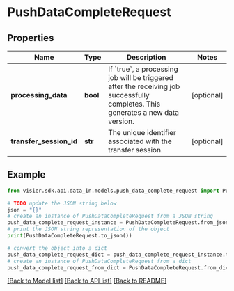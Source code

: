 # PushDataCompleteRequest


## Properties

Name | Type | Description | Notes
------------ | ------------- | ------------- | -------------
**processing_data** | **bool** | If &#x60;true&#x60;, a processing job will be triggered after the receiving job successfully completes. This generates a new data version. | [optional] 
**transfer_session_id** | **str** | The unique identifier associated with the transfer session. | [optional] 

## Example

```python
from visier.sdk.api.data_in.models.push_data_complete_request import PushDataCompleteRequest

# TODO update the JSON string below
json = "{}"
# create an instance of PushDataCompleteRequest from a JSON string
push_data_complete_request_instance = PushDataCompleteRequest.from_json(json)
# print the JSON string representation of the object
print(PushDataCompleteRequest.to_json())

# convert the object into a dict
push_data_complete_request_dict = push_data_complete_request_instance.to_dict()
# create an instance of PushDataCompleteRequest from a dict
push_data_complete_request_from_dict = PushDataCompleteRequest.from_dict(push_data_complete_request_dict)
```
[[Back to Model list]](../README.md#documentation-for-models) [[Back to API list]](../README.md#documentation-for-api-endpoints) [[Back to README]](../README.md)


